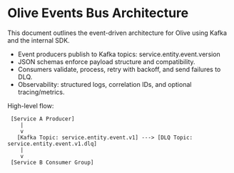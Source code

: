 # Olive Events Bus Architecture

This document outlines the event-driven architecture for Olive using Kafka and the internal SDK.

- Event producers publish to Kafka topics: service.entity.event.version
- JSON schemas enforce payload structure and compatibility.
- Consumers validate, process, retry with backoff, and send failures to DLQ.
- Observability: structured logs, correlation IDs, and optional tracing/metrics.

High-level flow:

```text
 [Service A Producer]
    |
    v
   [Kafka Topic: service.entity.event.v1] ---> [DLQ Topic: service.entity.event.v1.dlq]
    |
    v
 [Service B Consumer Group]
```
